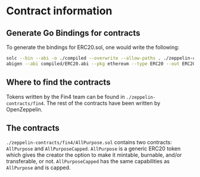 # Contract information

## Generate Go Bindings for contracts

To generate the bindings for ERC20.sol, one would write the following:
```sh
solc --bin --abi -o ./compiled --overwrite --allow-paths . ./zeppelin-contracts/token/ERC20/ERC20.sol
abigen --abi compiled/ERC20.abi --pkg ethereum --type ERC20 --out ERC20.go --bin compiled/ERC20.bin
```

## Where to find the contracts

Tokens written by the Fin4 team can be found in `./zeppelin-contracts/fin4`. The rest of the contracts have been written by OpenZeppelin.

## The contracts

`./zeppelin-contracts/fin4/AllPurpose.sol` contains two contracts: `AllPurpose` and `AllPurposeCapped`. `AllPurpose` is a generic ERC20 token which gives the creator the option to make it mintable, burnable, and/or transferable, or not. `AllPurposeCapped` has the same capabilities as `AllPurpose` and is capped.

